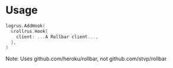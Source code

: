 # Usage

```go
logrus.AddHook(
  &rollrus.Hook{
    client: ...A Rollbar client...,
  },
)
```

Note: Uses github.com/heroku/rollbar, not github.com/stvp/rollbar
